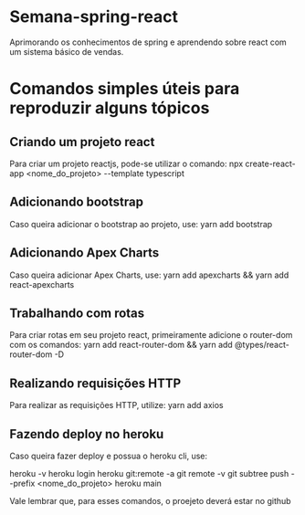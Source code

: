 # Semana-spring-react
Aprimorando os conhecimentos de spring e aprendendo sobre react com um sistema básico de vendas.

# Comandos simples úteis para reproduzir alguns tópicos

## Criando um projeto react

Para criar um projeto reactjs, pode-se utilizar o comando: npx create-react-app <nome_do_projeto> --template typescript

## Adicionando bootstrap

Caso queira adicionar o bootstrap ao projeto, use: yarn add bootstrap

## Adicionando Apex Charts

Caso queira adicionar Apex Charts, use: yarn add apexcharts && yarn add react-apexcharts

## Trabalhando com rotas

Para criar rotas em seu projeto react, primeiramente adicione o router-dom com os comandos: yarn add react-router-dom && yarn add @types/react-router-dom -D

## Realizando requisições HTTP

Para realizar as requisições HTTP, utilize: yarn add axios

## Fazendo deploy no heroku

Caso queira fazer deploy e possua o heroku cli, use:

heroku -v
heroku login
heroku git:remote -a <nome-do-app>
git remote -v
git subtree push --prefix <nome_do_projeto> heroku main
  
Vale lembrar que, para esses comandos, o proejeto deverá estar no github
